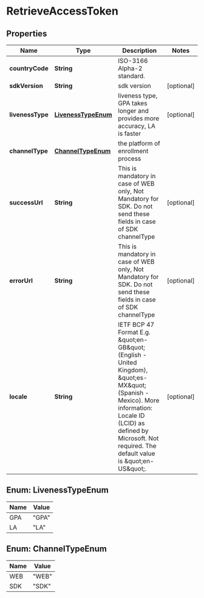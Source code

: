

# RetrieveAccessToken

## Properties

Name | Type | Description | Notes
------------ | ------------- | ------------- | -------------
**countryCode** | **String** | ISO-3166 Alpha-2 standard. | 
**sdkVersion** | **String** | sdk version |  [optional]
**livenessType** | [**LivenessTypeEnum**](#LivenessTypeEnum) | liveness type, GPA takes longer and provides more accuracy, LA is faster |  [optional]
**channelType** | [**ChannelTypeEnum**](#ChannelTypeEnum) | the platform of enrollment process | 
**successUrl** | **String** | This is mandatory in case of WEB only, Not Mandatory for SDK. Do not send these fields in case of SDK channelType |  [optional]
**errorUrl** | **String** | This is mandatory in case of WEB only, Not Mandatory for SDK. Do not send these fields in case of SDK channelType |  [optional]
**locale** | **String** | IETF BCP 47 Format E.g. \&quot;en-GB\&quot; (English - United Kingdom), \&quot;es-MX\&quot; (Spanish - Mexico). More information: Locale ID (LCID) as defined by Microsoft. Not required. The default value is \&quot;en-US\&quot;. |  [optional]



## Enum: LivenessTypeEnum

Name | Value
---- | -----
GPA | &quot;GPA&quot;
LA | &quot;LA&quot;



## Enum: ChannelTypeEnum

Name | Value
---- | -----
WEB | &quot;WEB&quot;
SDK | &quot;SDK&quot;



